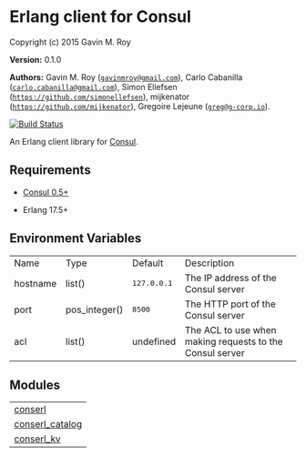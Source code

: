 

# Erlang client for Consul #

Copyright (c) 2015 Gavin M. Roy

__Version:__ 0.1.0

__Authors:__ Gavin M. Roy ([`gavinmroy@gmail.com`](mailto:gavinmroy@gmail.com)), Carlo Cabanilla ([`carlo.cabanilla@gmail.com`](mailto:carlo.cabanilla@gmail.com)), Simon Ellefsen ([`https://github.com/simonellefsen`](mailto:https://github.com/simonellefsen)), mijkenator ([`https://github.com/mijkenator`](mailto:https://github.com/mijkenator)), Gregoire Lejeune ([`greg@g-corp.io`](mailto:greg@g-corp.io)).

[![Build Status](https://travis-ci.org/gmr/conserl.svg?branch=master)](https://travis-ci.org/gmr/conserl)

An Erlang client library for [Consul](http://consul.io).


## Requirements ##

* [Consul 0.5+](http://consul.io)

* Erlang 17.5+



## Environment Variables ##


<table width="100%" border="0" summary="environment variables">
<tr><td>Name</td><td>Type</td><td>Default</td><td>Description</td></tr>
<tr><td>hostname</td><td>list()</td><td><tt>127.0.0.1</tt></td><td>The IP address of the Consul server</td></tr>
<tr><td>port</td><td>pos_integer()</td><td><tt>8500</tt></td><td>The HTTP port of the Consul server</td></tr>
<tr><td>acl</td><td>list()</td><td>undefined</td><td>The ACL to use when making requests to the Consul server</td></tr>
</table>



## Modules ##


<table width="100%" border="0" summary="list of modules">
<tr><td><a href="conserl.md" class="module">conserl</a></td></tr>
<tr><td><a href="conserl_catalog.md" class="module">conserl_catalog</a></td></tr>
<tr><td><a href="conserl_kv.md" class="module">conserl_kv</a></td></tr></table>

